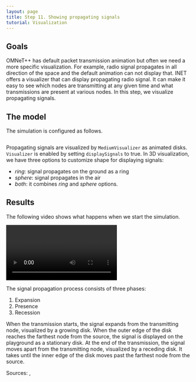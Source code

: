 ```yaml
---
layout: page
title: Step 11. Showing propagating signals
tutorial: Visualization
---
```


## Goals
OMNeT++ has default packet transmission animation but often we need a more 
specific visualization. For example, radio signal propagates in all direction 
of the space and the default animation can not display that. INET offers a visualizer 
that can display propagating radio signal. It can make it easy to see which nodes 
are transmitting at any given time and what transmissions are present at various nodes. 
In this step, we visualize propagating signals.

## The model
The simulation is configured as follows.
<pre class="snippet" src="../omnetpp.ini" from="\[Config Visualization11\]" until="#---"></pre>

Propagating signals are visualized by `MediumVisualizer` as animated disks. 
`Visualizer` is enabled by setting `displaySignals` to true. 
In 3D visualization, we have three options to customize shape for displaying signals: 
- *ring*: signal propagates on the ground as a ring
- *sphere*: signal propagates in the air
- *both*: it combines *ring* and *sphere* options.

<!-- propagationAnimationTime/speed, transmissionAnimationSpeed/time??? -->


## Results
The following video shows what happens when we start the simulation.
<p><video autoplay loop controls onclick="this.paused ? this.play() : this.pause();" src="step11_result_2d_propsignal.mp4"></video></p>

The signal propagation process consists of three phases:
1. Expansion
2. Presence
3. Recession

When the transmission starts, the signal expands from the transmitting node, 
visualized by a growing disk. When the outer edge of the disk reaches the 
farthest node from the source, the signal is displayed on the playground 
as a stationary disk. At the end of the transmission, the signal moves apart 
from the transmitting node, visualized by a receding disk. It takes until the 
inner edge of the disk moves past the farthest node from the source.

Sources: <a srcfile="visualization/omnetpp.ini" />, <a srcfile="visualization/VisualizationD.ned" />
